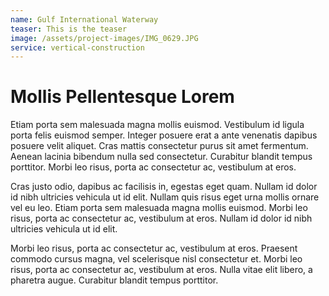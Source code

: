 ```yaml
---
name: Gulf International Waterway
teaser: This is the teaser
image: /assets/project-images/IMG_0629.JPG
service: vertical-construction
---
```


# Mollis Pellentesque Lorem

Etiam porta sem malesuada magna mollis euismod. Vestibulum id ligula porta felis euismod semper. Integer posuere erat a ante venenatis dapibus posuere velit aliquet. Cras mattis consectetur purus sit amet fermentum. Aenean lacinia bibendum nulla sed consectetur. Curabitur blandit tempus porttitor. Morbi leo risus, porta ac consectetur ac, vestibulum at eros.

Cras justo odio, dapibus ac facilisis in, egestas eget quam. Nullam id dolor id nibh ultricies vehicula ut id elit. Nullam quis risus eget urna mollis ornare vel eu leo. Etiam porta sem malesuada magna mollis euismod. Morbi leo risus, porta ac consectetur ac, vestibulum at eros. Nullam id dolor id nibh ultricies vehicula ut id elit.

Morbi leo risus, porta ac consectetur ac, vestibulum at eros. Praesent commodo cursus magna, vel scelerisque nisl consectetur et. Morbi leo risus, porta ac consectetur ac, vestibulum at eros. Nulla vitae elit libero, a pharetra augue. Curabitur blandit tempus porttitor.
